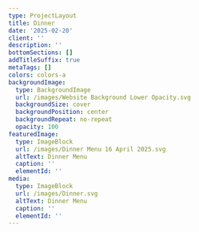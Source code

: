 ```yaml
---
type: ProjectLayout
title: Dinner
date: '2025-02-20'
client: ''
description: ''
bottomSections: []
addTitleSuffix: true
metaTags: []
colors: colors-a
backgroundImage:
  type: BackgroundImage
  url: /images/Website Background Lower Opacity.svg
  backgroundSize: cover
  backgroundPosition: center
  backgroundRepeat: no-repeat
  opacity: 100
featuredImage:
  type: ImageBlock
  url: /images/Dinner Menu 16 April 2025.svg
  altText: Dinner Menu
  caption: ''
  elementId: ''
media:
  type: ImageBlock
  url: /images/Dinner.svg
  altText: Dinner Menu
  caption: ''
  elementId: ''
---
```

